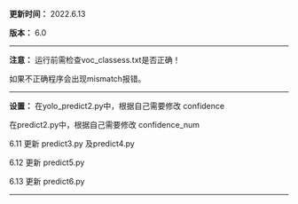 **更新时间：**
2022.6.13

**版本：**
6.0

------------------------------------------------

**注意：**
运行前需检查voc_classess.txt是否正确！

如果不正确程序会出现mismatch报错。

------------------------------------------------

**设置：**
在yolo_predict2.py中，根据自己需要修改 confidence

在predict2.py中，根据自己需要修改 confidence_num

6.11 更新 predict3.py 及predict4.py

6.12 更新 predict5.py

6.13 更新 predict6.py

------------------------------------------------

